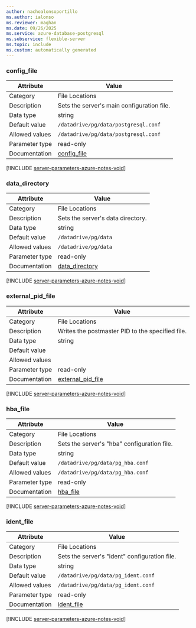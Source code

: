 ```yaml
---
author: nachoalonsoportillo
ms.author: ialonso
ms.reviewer: maghan
ms.date: 09/26/2025
ms.service: azure-database-postgresql
ms.subservice: flexible-server
ms.topic: include
ms.custom: automatically generated
---
```

### config_file

| Attribute | Value |
| --- | --- |
| Category | File Locations |
| Description | Sets the server's main configuration file. |
| Data type | string |
| Default value | `/datadrive/pg/data/postgresql.conf` |
| Allowed values | `/datadrive/pg/data/postgresql.conf` |
| Parameter type | read-only |
| Documentation | [config_file](https://www.postgresql.org/docs/16/runtime-config-file-locations.html#GUC-CONFIG-FILE) |


[!INCLUDE [server-parameters-azure-notes-void](./server-parameters-azure-notes-void.md)]



### data_directory

| Attribute | Value |
| --- | --- |
| Category | File Locations |
| Description | Sets the server's data directory. |
| Data type | string |
| Default value | `/datadrive/pg/data` |
| Allowed values | `/datadrive/pg/data` |
| Parameter type | read-only |
| Documentation | [data_directory](https://www.postgresql.org/docs/16/runtime-config-file-locations.html#GUC-DATA-DIRECTORY) |


[!INCLUDE [server-parameters-azure-notes-void](./server-parameters-azure-notes-void.md)]



### external_pid_file

| Attribute | Value |
| --- | --- |
| Category | File Locations |
| Description | Writes the postmaster PID to the specified file. |
| Data type | string |
| Default value | |
| Allowed values | |
| Parameter type | read-only |
| Documentation | [external_pid_file](https://www.postgresql.org/docs/16/runtime-config-file-locations.html#GUC-EXTERNAL-PID-FILE) |


[!INCLUDE [server-parameters-azure-notes-void](./server-parameters-azure-notes-void.md)]



### hba_file

| Attribute | Value |
| --- | --- |
| Category | File Locations |
| Description | Sets the server's \"hba\" configuration file. |
| Data type | string |
| Default value | `/datadrive/pg/data/pg_hba.conf` |
| Allowed values | `/datadrive/pg/data/pg_hba.conf` |
| Parameter type | read-only |
| Documentation | [hba_file](https://www.postgresql.org/docs/16/runtime-config-file-locations.html#GUC-HBA-FILE) |


[!INCLUDE [server-parameters-azure-notes-void](./server-parameters-azure-notes-void.md)]



### ident_file

| Attribute | Value |
| --- | --- |
| Category | File Locations |
| Description | Sets the server's \"ident\" configuration file. |
| Data type | string |
| Default value | `/datadrive/pg/data/pg_ident.conf` |
| Allowed values | `/datadrive/pg/data/pg_ident.conf` |
| Parameter type | read-only |
| Documentation | [ident_file](https://www.postgresql.org/docs/16/runtime-config-file-locations.html#GUC-IDENT-FILE) |


[!INCLUDE [server-parameters-azure-notes-void](./server-parameters-azure-notes-void.md)]




